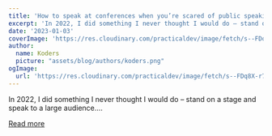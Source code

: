 ```yaml
---
title: 'How to speak at conferences when you’re scared of public speaking'
excerpt: 'In 2022, I did something I never thought I would do – stand on a stage and speak to a large audience....'
date: '2023-01-03'
coverImage: 'https://res.cloudinary.com/practicaldev/image/fetch/s--FDq8X-r7--/c_imagga_scale,f_auto,fl_progressive,h_420,q_auto,w_1000/https://dev-to-uploads.s3.amazonaws.com/uploads/articles/vn1mx8u2nmrcw0f6l25v.png'
author:
  name: Koders
  picture: "assets/blog/authors/koders.png"
ogImage:
  url: 'https://res.cloudinary.com/practicaldev/image/fetch/s--FDq8X-r7--/c_imagga_scale,f_auto,fl_progressive,h_420,q_auto,w_1000/https://dev-to-uploads.s3.amazonaws.com/uploads/articles/vn1mx8u2nmrcw0f6l25v.png'
---
```


In 2022, I did something I never thought I would do – stand on a stage and speak to a large audience....

[Read more](https://dev.to/blackgirlbytes/how-to-speak-at-a-conference-when-youre-scared-of-public-speaking-562f)
